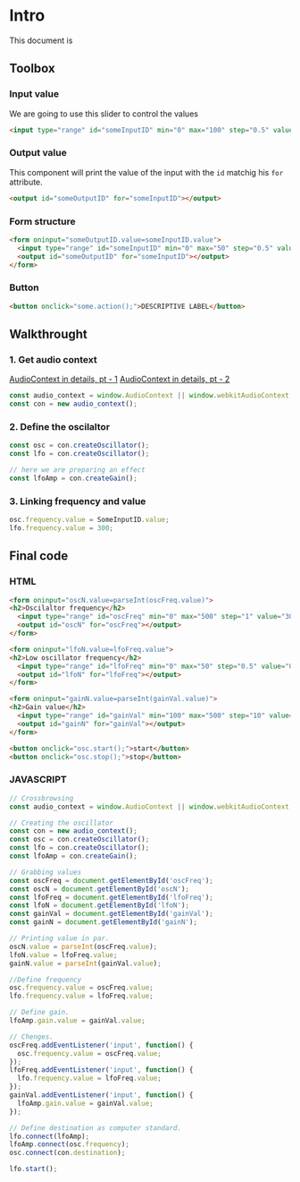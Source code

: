 # Intro
This document is 

## Toolbox
### Input value
We are going to use this slider to control the values 
```html
<input type="range" id="someInputID" min="0" max="100" step="0.5" value="50" />
```

### Output value
This component will print the value of the input with the `id` matchig his `for` attribute.
```html
<output id="someOutputID" for="someInputID"></output>
```

### Form structure

```html
<form oninput="someOutputID.value=someInputID.value">
  <input type="range" id="someInputID" min="0" max="50" step="0.5" value="0.5" />
  <output id="someOutputID" for="someInputID"></output>
</form>
```

### Button
```html
<button onclick="some.action();">DESCRIPTIVE LABEL</button>
```

## Walkthrought
### 1. Get audio context 
[AudioContext in details, pt - 1](https://developer.mozilla.org/en-US/docs/Web/API/AudioContext)
[AudioContext in details, pt - 2](https://developer.mozilla.org/en-US/docs/Web/API/BaseAudioContext)
```javascript
const audio_context = window.AudioContext || window.webkitAudioContext;
const con = new audio_context();
```

### 2. Define the oscilaltor

```javascript
const osc = con.createOscillator();
const lfo = con.createOscillator();

// here we are preparing an effect
const lfoAmp = con.createGain();
```

### 3. Linking frequency and value
```javascript
osc.frequency.value = SomeInputID.value;
lfo.frequency.value = 300;
```




## Final code 
### HTML 
```html
<form oninput="oscN.value=parseInt(oscFreq.value)">
<h2>Oscilaltor frequency</h2>
  <input type="range" id="oscFreq" min="0" max="500" step="1" value="300"/>
  <output id="oscN" for="oscFreq"></output>
</form>

<form oninput="lfoN.value=lfoFreq.value">
<h2>Low oscillator frequency</h2>
  <input type="range" id="lfoFreq" min="0" max="50" step="0.5" value="0.5" />
  <output id="lfoN" for="lfoFreq"></output>
</form>

<form oninput="gainN.value=parseInt(gainVal.value)">
<h2>Gain value</h2>
  <input type="range" id="gainVal" min="100" max="500" step="10" value="200"/>
  <output id="gainN" for="gainVal"></output>
</form>

<button onclick="osc.start();">start</button>
<button onclick="osc.stop();">stop</button>
```

### JAVASCRIPT
```javascript
// Crossbrowsing
const audio_context = window.AudioContext || window.webkitAudioContext;

// Creating the oscillator
const con = new audio_context();
const osc = con.createOscillator();
const lfo = con.createOscillator();
const lfoAmp = con.createGain();

// Grabbing values
const oscFreq = document.getElementById('oscFreq');
const oscN = document.getElementById('oscN');
const lfoFreq = document.getElementById('lfoFreq');
const lfoN = document.getElementById('lfoN');
const gainVal = document.getElementById('gainVal');
const gainN = document.getElementById('gainN');

// Printing value in par.
oscN.value = parseInt(oscFreq.value);
lfoN.value = lfoFreq.value;
gainN.value = parseInt(gainVal.value);

//Define frequency 
osc.frequency.value = oscFreq.value;
lfo.frequency.value = lfoFreq.value;

// Define gain. 
lfoAmp.gain.value = gainVal.value;

// Chenges.
oscFreq.addEventListener('input', function() {
  osc.frequency.value = oscFreq.value;
});
lfoFreq.addEventListener('input', function() {
  lfo.frequency.value = lfoFreq.value;
});
gainVal.addEventListener('input', function() {
  lfoAmp.gain.value = gainVal.value;
});

// Define destination as computer standard. 
lfo.connect(lfoAmp);
lfoAmp.connect(osc.frequency);
osc.connect(con.destination);

lfo.start();
```
